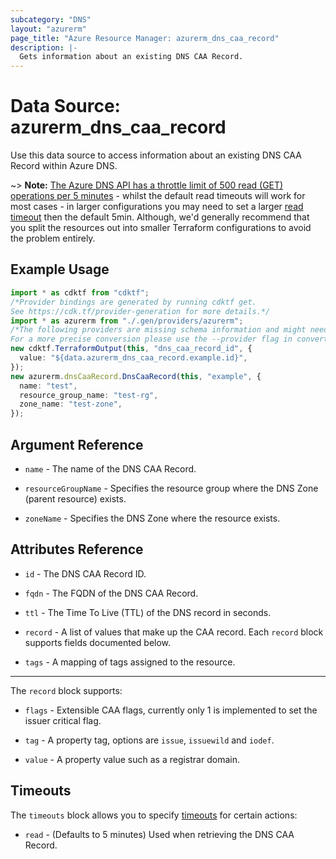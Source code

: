 ```yaml
---
subcategory: "DNS"
layout: "azurerm"
page_title: "Azure Resource Manager: azurerm_dns_caa_record"
description: |-
  Gets information about an existing DNS CAA Record.
---
```


# Data Source: azurerm\_dns\_caa\_record

Use this data source to access information about an existing DNS CAA Record within Azure DNS.

\~> **Note:** [The Azure DNS API has a throttle limit of 500 read (GET) operations per 5 minutes](https://docs.microsoft.com/azure/azure-resource-manager/management/request-limits-and-throttling#network-throttling) - whilst the default read timeouts will work for most cases - in larger configurations you may need to set a larger [read timeout](https://www.terraform.io/language/resources/syntax#operation-timeouts) then the default 5min. Although, we'd generally recommend that you split the resources out into smaller Terraform configurations to avoid the problem entirely.

## Example Usage

```typescript
import * as cdktf from "cdktf";
/*Provider bindings are generated by running cdktf get.
See https://cdk.tf/provider-generation for more details.*/
import * as azurerm from "./.gen/providers/azurerm";
/*The following providers are missing schema information and might need manual adjustments to synthesize correctly: azurerm.
For a more precise conversion please use the --provider flag in convert.*/
new cdktf.TerraformOutput(this, "dns_caa_record_id", {
  value: "${data.azurerm_dns_caa_record.example.id}",
});
new azurerm.dnsCaaRecord.DnsCaaRecord(this, "example", {
  name: "test",
  resource_group_name: "test-rg",
  zone_name: "test-zone",
});

```

## Argument Reference

*   `name` - The name of the DNS CAA Record.

*   `resourceGroupName` - Specifies the resource group where the DNS Zone (parent resource) exists.

*   `zoneName` - Specifies the DNS Zone where the resource exists.

## Attributes Reference

*   `id` - The DNS CAA Record ID.

*   `fqdn` - The FQDN of the DNS CAA Record.

*   `ttl` - The Time To Live (TTL) of the DNS record in seconds.

*   `record` - A list of values that make up the CAA record. Each `record` block supports fields documented below.

*   `tags` - A mapping of tags assigned to the resource.

***

The `record` block supports:

*   `flags` - Extensible CAA flags, currently only 1 is implemented to set the issuer critical flag.

*   `tag` - A property tag, options are `issue`, `issuewild` and `iodef`.

*   `value` - A property value such as a registrar domain.

## Timeouts

The `timeouts` block allows you to specify [timeouts](https://www.terraform.io/language/resources/syntax#operation-timeouts) for certain actions:

* `read` - (Defaults to 5 minutes) Used when retrieving the DNS CAA Record.
